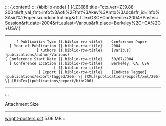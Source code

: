 ::: {.content}
::: {#biblio-node}
[ ]{.Z3988
title="ctx_ver=Z39.88-2004&rft_val_fmt=info%3Aofi%2Ffmt%3Akev%3Amtx%3Adc&rfr_id=info%3Asid%2Fopensoundcontrol.org&rft.title=OSC+Conference+2004+Poster+Session&rft.date=2004&rft.aulast=Various&rft.place=Berkeley%2C+CA%2C+USA"}

  ---------------------------------------------- -- ---------------------------------------------------------------------------------------------------------------------------------
         [ Publication Type ]{.biblio-row-title}    Conference Paper
      [ Year of Publication ]{.biblio-row-title}    2004
                  [ Authors ]{.biblio-row-title}    [Various](publications/author/Various)
    [ Conference Start Date ]{.biblio-row-title}    30/07/2004
      [ Conference Location ]{.biblio-row-title}    Berkeley, CA, USA
                          [ ]{.biblio-row-title}    
                   [ Export ]{.biblio-row-title}    [EndNote Tagged](publications/export/tagged/206) \| [XML](publications/export/xml/206) \| [BibTex](publications/export/bib/206)
  ---------------------------------------------- -- ---------------------------------------------------------------------------------------------------------------------------------
:::

  Attachment                                       Size
  ------------------------------------------------ ---------
  [wright-posters.pdf](files/wright-posters.pdf)   5.06 MB
:::
